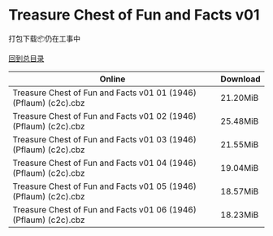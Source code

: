 # Treasure Chest of Fun and Facts v01

打包下载📦仍在工事中

[回到总目录](/Catalogs.md)







Online | Download
--- | ---
Treasure Chest of Fun and Facts v01 01 (1946) (Pflaum) (c2c).cbz | 21.20MiB
Treasure Chest of Fun and Facts v01 02 (1946) (Pflaum) (c2c).cbz | 25.48MiB
Treasure Chest of Fun and Facts v01 03 (1946) (Pflaum) (c2c).cbz | 21.55MiB
Treasure Chest of Fun and Facts v01 04 (1946) (Pflaum) (c2c).cbz | 19.04MiB
Treasure Chest of Fun and Facts v01 05 (1946) (Pflaum) (c2c).cbz | 18.57MiB
Treasure Chest of Fun and Facts v01 06 (1946) (Pflaum) (c2c).cbz | 18.23MiB